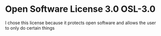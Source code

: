 # Open Software License 3.0	OSL-3.0
I chose this license because it protects open software and allows the user to only do certain things
